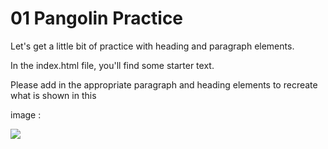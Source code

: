 # 01 Pangolin Practice

Let's get a little bit of practice with heading and paragraph elements.<br/>

In the index.html file, you'll find some starter text.<br/>

Please add in the appropriate paragraph and heading elements to recreate what is shown in this<br/>

image : <br/>

<img src="https://img-c.udemycdn.com/redactor/raw/2020-10-05_19-15-52-ee7876a8197560e474051c476cb13bc7.png">
